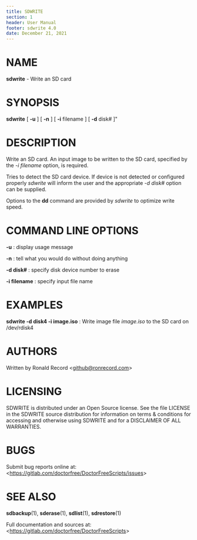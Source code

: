 ```yaml
---
title: SDWRITE
section: 1
header: User Manual
footer: sdwrite 4.0
date: December 21, 2021
---
```

# NAME
**sdwrite** - Write an SD card

# SYNOPSIS
**sdwrite** [ **-u** ] [ **-n** ] [ **-i** filename ] [ **-d** disk# ]"

# DESCRIPTION
Write an SD card. An input image to be written to the SD card, specified
by the *-i filename* option, is required.

Tries to detect the SD card device. If device is not detected or configured
properly *sdwrite* will inform the user and the appropriate *-d disk#*
option can be supplied. 

Options to the **dd** command are provided by *sdwrite* to optimize write speed.

# COMMAND LINE OPTIONS
**-u**
: display usage message

**-n**
: tell what you would do without doing anything

**-d disk#**
: specify disk device number to erase

**-i filename**
: specify input file name

# EXAMPLES
**sdwrite -d disk4 -i image.iso**
: Write image file *image.iso* to the SD card on /dev/rdisk4

# AUTHORS
Written by Ronald Record &lt;github@ronrecord.com&gt;

# LICENSING
SDWRITE is distributed under an Open Source license.
See the file LICENSE in the SDWRITE source distribution
for information on terms &amp; conditions for accessing and
otherwise using SDWRITE and for a DISCLAIMER OF ALL WARRANTIES.

# BUGS
Submit bug reports online at: &lt;https://gitlab.com/doctorfree/DoctorFreeScripts/issues&gt;

# SEE ALSO
**sdbackup**(1), **sderase**(1), **sdlist**(1), **sdrestore**(1)

Full documentation and sources at: &lt;https://gitlab.com/doctorfree/DoctorFreeScripts&gt;

